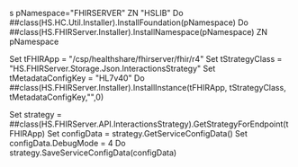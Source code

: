 
s pNamespace="FHIRSERVER"
ZN "HSLIB"
Do ##class(HS.HC.Util.Installer).InstallFoundation(pNamespace)
Do ##class(HS.FHIRServer.Installer).InstallNamespace(pNamespace)
ZN pNamespace


Set tFHIRApp = "/csp/healthshare/fhirserver/fhir/r4"
Set tStrategyClass = "HS.FHIRServer.Storage.Json.InteractionsStrategy"
Set tMetadataConfigKey = "HL7v40"
Do ##class(HS.FHIRServer.Installer).InstallInstance(tFHIRApp, tStrategyClass, tMetadataConfigKey,"",0)

Set strategy = ##class(HS.FHIRServer.API.InteractionsStrategy).GetStrategyForEndpoint(tFHIRApp) 
Set configData = strategy.GetServiceConfigData() 
Set configData.DebugMode = 4
Do strategy.SaveServiceConfigData(configData)
